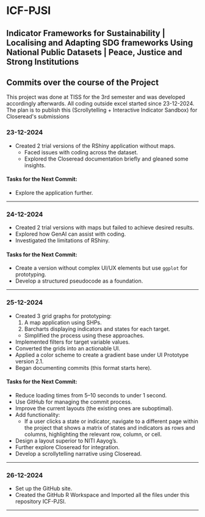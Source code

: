 # ICF-PJSI
## Indicator Frameworks for Sustainability | Localising and Adapting SDG frameworks Using National Public Datasets | Peace, Justice and Strong Institutions

## Commits over the course of the Project
This project was done at TISS for the 3rd semester and was developed accordingly afterwards. All coding outside excel started since 23-12-2024. The plan is to publish this (Scrollytelling + Interactive Indicator Sandbox) for Closeread's submissions

### 23-12-2024
- Created 2 trial versions of the RShiny application without maps.
  - Faced issues with coding across the dataset.
  - Explored the Closeread documentation briefly and gleaned some insights.

#### Tasks for the Next Commit:
- Explore the application further.

---

### 24-12-2024
- Created 2 trial versions with maps but failed to achieve desired results.
- Explored how GenAI can assist with coding.
- Investigated the limitations of RShiny.

#### Tasks for the Next Commit:
- Create a version without complex UI/UX elements but use `ggplot` for prototyping.
- Develop a structured pseudocode as a foundation.

---

### 25-12-2024
- Created 3 grid graphs for prototyping:
  1. A map application using SHPs.
  2. Barcharts displaying indicators and states for each target.
  - Simplified the process using these approaches.
- Implemented filters for target variable values.
- Converted the grids into an actionable UI.
- Applied a color scheme to create a gradient base under UI Prototype version 2.1.
- Began documenting commits (this format starts here).

#### Tasks for the Next Commit:
- Reduce loading times from 5–10 seconds to under 1 second.
- Use GitHub for managing the commit process.
- Improve the current layouts (the existing ones are suboptimal).
- Add functionality:
  - If a user clicks a state or indicator, navigate to a different page within the project that shows a matrix of states and indicators as rows and columns, highlighting the relevant row, column, or cell.
- Design a layout superior to NITI Aayog’s.
- Further explore Closeread for integration.
- Develop a scrollytelling narrative using Closeread.

---

### 26-12-2024
- Set up the GitHub site.
- Created the GitHub R Workspace and Imported all the files under this repository ICF-PJSI.

---
